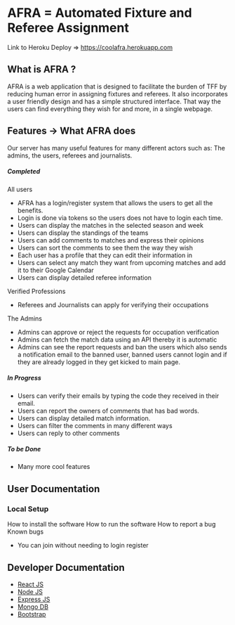 # AFRA = Automated Fixture and Referee Assignment
Link to Heroku Deploy => https://coolafra.herokuapp.com


## What is AFRA ?
  AFRA is a web application that is designed to facilitate the burden of TFF by reducing human error in assigning fixtures and referees. It also incorporates a user friendly design and has a simple structured interface. That way the users can find everything they wish for and more, in a single webpage.

## Features -> What AFRA does
  Our server has many useful features for many different actors such as: The admins, the users, referees and journalists.
  
##### Completed

All users
* AFRA has a login/register system that allows the users to get all the benefits.
* Login is done via tokens so the users does not have to login each time.
* Users can display the matches in the selected season and week
* Users can display the standings of the teams
* Users can add comments to matches and express their opinions
* Users can sort the comments to see them the way they wish
* Each user has a profile that they can edit their information in
* Users can select any match they want from upcoming matches and add it to their Google Calendar
* Users can display detailed referee information

Verified Professions
* Referees and Journalists can apply for verifying their occupations

The Admins
* Admins can approve or reject the requests for occupation verification
* Admins can fetch the match data using an API thereby it is automatic
* Admins can see the report requests and ban the users which also sends a notification email to the banned user, banned users cannot login and if they are already logged in they get kicked to main page.

##### In Progress
* Users can verify their emails by typing the code they received in their email.
* Users can report the owners of comments that has bad words.
* Users can display detailed match information.
* Users can filter the comments in many different ways
* Users can reply to other comments


##### To be Done
* Many more cool features
 

## User Documentation
###
### Local Setup
How to install the software
How to run the software
How to report a bug
Known bugs
* You can join without needing to login register


## Developer Documentation
- [React JS](https://reactjs.org/)
- [Node JS](https://nodejs.org/) 
- [Express JS](https://expressjs.com/)
- [Mongo DB](https://www.mongodb.com/)
- [Bootstrap](http://getbootstrap.com/)
